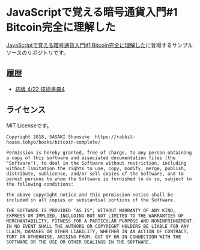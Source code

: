 # JavaScriptで覚える暗号通貨入門#1 Bitcoin完全に理解した

[JavaScriptで覚える暗号通貨入門#1 Bitcoin完全に理解した](https://rabbit-house.tokyo/books/bitcoin-complete/)に登場するサンプルソースのリポジトリです。

## 履歴

* [初版 4/22 技術書典4](https://github.com/erukiti/bitcoin-complete-sample/tree/1th-tbf4)

## ライセンス

MIT Licenseです。

```
Copyright 2018, SASAKI Shunsuke  https://rabbit-house.tokyo/books/bitcoin-complete/

Permission is hereby granted, free of charge, to any person obtaining a copy of this software and associated documentation files (the "Software"), to deal in the Software without restriction, including without limitation the rights to use, copy, modify, merge, publish, distribute, sublicense, and/or sell copies of the Software, and to permit persons to whom the Software is furnished to do so, subject to the following conditions:

The above copyright notice and this permission notice shall be included in all copies or substantial portions of the Software.

THE SOFTWARE IS PROVIDED "AS IS", WITHOUT WARRANTY OF ANY KIND, EXPRESS OR IMPLIED, INCLUDING BUT NOT LIMITED TO THE WARRANTIES OF MERCHANTABILITY, FITNESS FOR A PARTICULAR PURPOSE AND NONINFRINGEMENT. IN NO EVENT SHALL THE AUTHORS OR COPYRIGHT HOLDERS BE LIABLE FOR ANY CLAIM, DAMAGES OR OTHER LIABILITY, WHETHER IN AN ACTION OF CONTRACT, TORT OR OTHERWISE, ARISING FROM, OUT OF OR IN CONNECTION WITH THE SOFTWARE OR THE USE OR OTHER DEALINGS IN THE SOFTWARE.
```